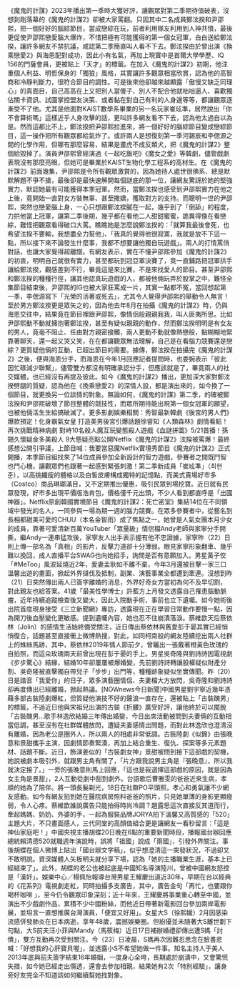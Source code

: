 《魔鬼的計謀》2023年播出第一季時大獲好評，讓觀眾對第二季期待值破表，沒想到剛落幕的《魔鬼的計謀2》卻被大家罵翻。只因其中二名成員鄭泫揆和尹邵熙，把一個好好的腦綜節目，當成戀綜在玩，前者利用隊友利用到人神共憤，最後更促使尹邵熙戀愛腦大爆炸，不惜把極有可能獲得的第一個女冠軍，白白送給鄭泫揆，讓許多網友不禁抗議，咸認第二季簡直叫人看不下去。鄭泫揆由於曾出演《換乘戀愛2》與海恩配對成功，因此小有名氣，再加上現實中是首爾大學學歷、IQ 156的門薩會員，更被貼上「天才」的標籤。在加入《魔鬼的計謀2》初期，他注重個人利益、明哲保身的「獨狼」風格，其實讓許多觀眾相當欣賞，認為他的高智商和冷靜判斷力，很符合節目的調性。可是後來他卻越來越顯露「傲慢又缺乏同理心」的真面目，自己高高在上又把別人當傻子、別人不配合他就咄咄逼人、喜歡獨佔關卡資訊、試圖掌控盟友決策、或者黏在對自己有利的人身邊等等，都讓觀眾逐漸受不了他。尤其是他面對KAIST數學系畢業的另一名玩家崔玹準，居然說出「你不會算術嗎」這樣近乎人身攻擊的話，更叫許多網友看不下去，認為他太過自以為是。然而這都比不上，鄭泫揆把尹邵熙拉進來，將一個好好的腦綜節目變成戀綜節目，這一操作把所有觀眾都給氣炸了。或許兩人是想復刻第一季河錫辰和李偲源之間的化學作用，但哪有那麼容易，結果是畫虎不成反類犬，把《魔鬼的計謀2》整個給毀掉了。演員尹邵熙曾經演過《一起吃飯吧》《魔女之愛》等韓劇，儘管戲劇表現沒有那麼亮眼，但她可是畢業於KAIST生物化學工程系的高材生。在《魔鬼的計謀2》前面幾集，尹邵熙是令所有觀眾激賞的，因為她待人處世很佛系、總是默默解題不爭不搶，最後卻是最快速解開每個謎底的那一位，讓網友驚訝於她的堅強實力，默認她最有可能獲得本季冠軍。然而，當鄭泫揆也感受到尹邵熙實力在他之上後，竟開始一直對女方裝無辜、甚至撒嬌，獲取對方的支持。而聰明一世的尹邵熙，突然也戀愛腦上身，一心只想跟鄭泫揆膩在一起，幾乎到了「倒舔」的程度，力拱他當上冠軍，讓第二季後期，幾乎都在看他二人甜甜蜜蜜，詭異得像在看戀綜，難怪把觀眾看得破口大罵。瞧瞧她是怎麼說鄭泫揆的：「就算我最後會死，也希望泫揆不要輸，我想盡全力幫他」、「我真的覺得他很寂寞，我就是放不下這一點，所以接下來不論發生什麼事，我都不想要讓他獨自玩遊戲」。兩人的打情罵俏對話，也讓大家覺得超離譜。有網友表示，實在不懂尹邵熙參加《魔鬼的計謀2》的初衷，明明自己就很有實力，甚至都玩到冠亞軍決賽了，竟一直鋪路把冠軍拱手讓給鄭泫揆，觀感差到不行，畢竟這是來比賽，不是來找愛人的節目。甚至尹邵熙和鄭泫揆的種種行徑，讓其他認真玩遊戲的人，都被他倆玩弄於股掌之中，難怪全集節目結束後，尹邵熙的IG也被大家狂罵成一片，其實一點都不冤，當回想起第一季，李偲源寫下「光榮的活著或死去」，尤其令人覺得尹邵熙的舉動令人無言！至於男方鄭泫揆更是眾矢之的，因為他去年8月在拍攝《魔鬼的計謀2》時，仍與海恩交往中，結果竟在節目裡跟尹邵熙，像情侶般親親我我，叫人匪夷所思。比如尹邵熙動不動就擁抱著鄭泫揆，甚至有疑似親親的動作，然而鄭泫揆明明是有女友的男人，竟毫不阻止、任由對方親密接觸，兩人更動不動就像熱戀般，黏糊糊地緊靠著聊天，還一起又哭又笑，在在都讓觀眾無法理解，自己是在看腦力競賽還是戀綜？更質疑他倆的互動，已超出節目的需要。據傳，鄭泫揆在拍攝完《魔鬼的計謀2》之後，便與海恩分手，而海恩在今年1月回應記者提問時，也委婉表示「彼此因忙碌減少聯繫」，儘管雙方都沒有明確承認分手，但應該就是了，畢竟兩人的社交媒體，也已經沒有再提及彼此。如今《魔鬼的計謀2》播出，更加深大家對鄭泫揆劈腿的質疑，認為他在《換乘戀愛2》的深情人設，都是演出來的，如今換了一個節目，就更換另一位談情的對象。無論如何，《魔鬼的計謀》第二季，的確被鄭泫揆和尹邵熙破壞了節目整體的競技性，而眾所期待能出現第一個女冠軍的願望，也被他倆活生生給搞破滅了。更多影劇娛樂相關：秀智最新韓劇《後宮的男人們》爆款預定！化身霸氣女皇 打造美男後宮引爆話題徐睿知《人類森林》劇情看點！再次挑戰精神病劇 對峙10名殺人魔互玩變態殺人遊戲《血謎拼圖》5/21首播！孫錫久懷疑金多美殺人 9大懸疑亮點公開Netflix《魔鬼的計謀2》泫揆被罵爆！最終感想公開引爭議，上節目喊：我要當惡魔Netflix實境秀節目《魔鬼的計謀2》正式開播，本季節目組找來了14位成員參加全新設計的智力遊戲，參賽者之間既鬥智也鬥心機，讓觀眾們也跟著一起感到緊張刺激！第二季新成員「崔玹準」（최현준），以高挑纖瘦的體格以及白皙皮膚構成獨特的記憶點，而美式賣場好市多（Costco）商品琳瑯滿目，又不定期推出優惠，吸引民眾到場挖寶。近日就有民眾發現，好市多出現平價版浩肯包，價格僅千元出頭，不少人看到都直呼是「出國神器」。Netflix原創韓國實境節目《魔鬼的計謀2：死亡密室》集結14位在不同領域中發光的名人，一同參與一場為期一週的腦力競賽。在眾多參賽者中，從藝名到長相都甜美可愛的CHUU（本名金智雨）成了焦點之一，她曾是人氣女團本月少女的成員，靠著可愛清新百萬YouTuber「眾量級」情侶檔Andy老師與家寧分手開撕，繼Andy一連串猛攻後，家寧友人出手表示握有他不忠證據，家寧昨（22）日則上傳一部名為「真相」的影片，反擊力道卻十分薄弱。眼見家寧形象翻車、幾乎難以挽回，成人直播平台SWAG也向她招手，詢問是否有意願加入。男星黃子佼「#MeToo」風波延燒近2年，愛妻孟耿如不離不棄，今年3月還被目擊一家三口溫馨出遊的畫面，掀起外界撻伐及抵制，副業、演藝事業全都遭到牽連。沒想到昨（21）日突然傳出兩人已簽字離婚的消息，外界好奇女方當初為何不及早切割，對此親友也給答案。41歲「最美性學博士」許藍方上月發文透露自己罹患腦動脈瘤，近年持續追蹤檢查後又變大，因此入院動手術，事前也立下遺囑。如今她術後出院首度現身接受《三立新聞網》專訪，透露現在正在學習日常動作要慢一點，因為開刀後血壓變化更敏感。提到遺囑內容，她也忍不住崩潰落淚。蔡維歆天后蔡依林（Jolin）的感情生活始終備受關注，近日傳出蔡依林與舊愛彭于晏其實已經悄悄復合，話題甚至直接衝上微博熱搜，對此，如同柯南般的網友陸續挖出兩人社群上的蛛絲馬跡，其中，蔡依林2019年情人節前夕，曾曬出一張戴著橙黃色玫瑰的自拍照，而這朵玫瑰兩天前曾出現在彭于晏的手上。男星吳奇隆與劉詩詩因電視劇《步步驚心》結緣，結婚10年卻屢屢被爆婚變，先前劉詩詩轉讓股權疑似財產分割、吳奇隆被直擊獨自帶兒子「步步」出門等，種種跡象疑似坐實傳聞。昨（20）日是諧音「我愛你」的日子，眾多演藝圈情侶、夫妻檔大方放閃，吳奇隆和劉詩詩卻再度傳出已經離婚，掀起熱議。[NOWnews今日新聞]中國男星劉宇寧近幾年憑藉多部古裝陸劇爆紅，但質疑他演技不好的聲浪一直存在，還被貼上「古裝醜男」的標籤，不過近日他與宋祖兒出演的古裝《折腰》廣受好評，讓他終於可以擺脫「古裝醜男...歌手林逸欣結婚三年傳出婚變，今日出席活動被問到夫妻倆的互動相當低調，甚至沒有在社群媒體放閃，遭疑夫妻感情出問題，而對此林逸欣也澄清沒有離婚，因為老公是圈外人，所以兩人的相處非常低調。古裝陸劇《似錦》由張晚意和景甜攜手主演，因劇情節奏緊湊，再加上結合重生、復仇、探案等多元素題材、話題不斷。近日，飾演姜似的「古裝劇女神」景甜被問到接下這部戲的契機，她說被劇本吸引外，就跟男主角有關了，「片方跟我說男主角是『張晚意』，所以我就決定接了。」一旁的張晚意則馬上回應，「這也是我選擇這部戲的原因，就是因為女主角是景甜」，2人互動從劇中甜到劇外。台語歌后曹雅雯的爸爸近來生病，孝順的她為了陪伴。將一頭長髮剃光，18日在社群PO平頭照，孝心和勇氣讓不少網友感動。如今有網友拍到她在醫院病房照料爸爸的照片，只見她單薄的身影更顯瘦弱，令人心疼。蔡維歆誰說廣告只能拍得時尚冷調？趙露思這次直接反其道而行，牽起媽媽、奶奶、外婆的手，一起為服裝品牌JORYA拍下溫馨又高質感的「520」主題大片，不只畫面感人，三代同堂的高顏值組合更是讓網友一看秒留言：「這是神仙家庭吧！」中國央視主播胡蝶20日晚在6點的重要新聞時段，播報國台辦回應總統賴清德520就職週年演說時，誤將「祖國」說成「兩國」，引發外界關注。事後胡蝶在個人微博上貼出「國台辦文字稿」，似乎想澄清這一突發狀況，不過卻又不敢明說。資深媒體人矢板明夫就分享下場，認為「她的主播職業生涯，基本上已經結束了」。此外，胡蝶的老公也被起底是中國知名導演陸川，曾被中國網友怒控是「漢奸」。娛樂中心／楊佩怡報導台灣男星王耀慶出道近30年，早期在台以經典的《花系列》電視劇走紅，同時拍攝多支廣告，其中，廣告金句「再忙，也要跟你喝杯咖啡 」，至今仍令觀眾印象深刻；近十年來，王耀慶將事業重心轉至中國，並演出不少戲劇作品，累積不少中國粉絲，而他近日帶著新電影回台參加兩岸電影展，並坦言一直想推廣台灣演員，「便宜又好用」。女星大S（徐熙媛）2月因感染流感併發肺炎在日本病逝，享年48歲，震撼娛樂圈。但紛擾並未隨著大S離世劃下句點，大S前夫汪小菲與Mandy（馬筱梅）近日17日補辦婚禮卻傳出遭S媽「討債」，雙方互動再次受到關注。今（23）日凌晨，S媽再次因難忍思念在臉書悲喊：「好想我的心肝寶貝喔」，並透露小S不希望她做一件事。知名主持人于美人2013年底與前夫簽字結束16年婚姻，一度身心全垮，長期處於崩潰中，又會驚慌失措，如今她已經走出傷透，還會去參加相親，結果她有2次「特別經驗」，讓身旁好友完全不知道該如何繼續幫她找對象。